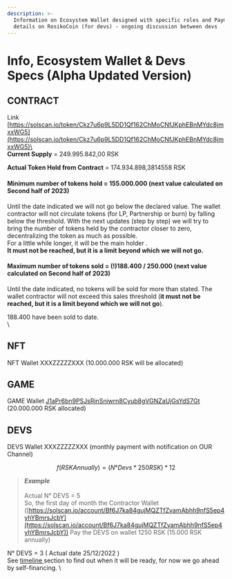 ```yaml
---
description: >-
  Information on Ecosystem Wallet designed with specific roles and Payment
  details on RosikoCoin (for devs) - ongoing discussion between devs
---
```


# Info, Ecosystem Wallet & Devs Specs (Alpha Updated Version)

## CONTRACT

Link [https://solscan.io/token/Ckz7u6p9L5DD1Qf162ChMoCNfJKphEBnMYdc8jmxxWG5](https://solscan.io/token/Ckz7u6p9L5DD1Qf162ChMoCNfJKphEBnMYdc8jmxxWG5)\
\
**Current Supply** = 249.995.842,00 RSK

**Actual Token Hold from Contract** = 174.934.898,3814558 RSK

#### Minimum number of tokens hold = 155.000.000 (next value calculated on Second half of 2023)

Until the date indicated we will not go below the declared value. The wallet contractor will not circulate tokens (for LP, Partnership or burn) by falling below the threshold. With the next updates (step by step) we will try to bring the number of tokens held by the contractor closer to zero, decentralizing the token as much as possible.\
For a little while longer, it will be the main holder .\
**It must not be reached, but it is a limit beyond which we will not go.**

#### Maximum number of tokens sold = (!)188.400 / 250.000 (next value calculated on Second half of 2023)

Until the date indicated, no tokens will be sold for more than stated. The wallet contractor will not exceed this sales threshold (**it must not be reached, but it is a limit beyond which we will not go**).

188.400 have been sold to date.\
\




## NFT&#x20;

NFT Wallet XXXZZZZZXXX  (10.000.000 RSK will be allocated)



## GAME

GAME Wallet  [J1aPr6bn9PSJsRjnSniwrn8Cyub8gVGNZaUjGsYdS7Gt](https://solscan.io/account/J1aPr6bn9PSJsRjnSniwrn8Cyub8gVGNZaUjGsYdS7Gt) (20.000.000 RSK allocated)



## DEVS

DEVS Wallet XXXZZZZZXXX (monthly payment with notification on OUR Channel)

$$
f(RSK Annually) =  (N° Devs * 250 RSK)*12
$$

> _**Example**_\
> \
> ​Actual N° DEVS = 5\
> So, the first day of month the Contractor Wallet ([https://solscan.io/account/Bf6J7ka84gujMQZTfZvamAbhh9nfS5ep4yhYBmrsJcbY](https://solscan.io/account/Bf6J7ka84gujMQZTfZvamAbhh9nfS5ep4yhYBmrsJcbY)) Pay the DEVS on wallet 1250 RSK (15.000 RSK annually)

N° DEVS = 3 ( Actual date 25/12/2022 )\
See [timeline ](../../roadmap/)section to find out when it will be ready, for now we go ahead by self-financing. \
